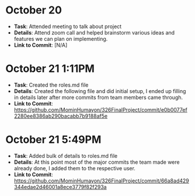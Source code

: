 # October 20
- **Task**: Attended meeting to talk about project
- **Details**: Attend zoom call and helped brainstorm various ideas and features we can plan on implementing.
- **Link to Commit**: [N/A]

# October 21 1:11PM
- **Task**: Created the roles.md file
- **Details**: Created the following file and did initial setup, I ended up filling in details later after more commits from team members came through.
- **Link to Commit**: https://github.com/MominHumayon/326FinalProject/commit/e0b0077ef2280ee8386ab290bacabb7b9188af5e

# October 21 5:49PM
- **Task**: Added bulk of details to roles.md file
- **Details**: At this point most of the major commits the team made were already done, I added them to the respective user. 
- **Link to Commit**: https://github.com/MominHumayon/326FinalProject/commit/66a8ad429344edae2d46001a8ece3779f82f293a
